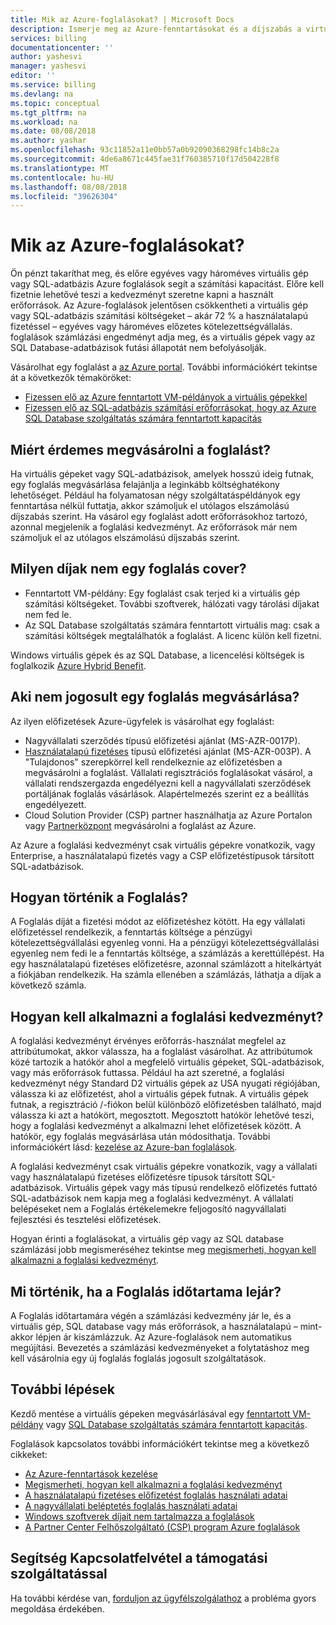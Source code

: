 ```yaml
---
title: Mik az Azure-foglalásokat? | Microsoft Docs
description: Ismerje meg az Azure-fenntartásokat és a díjszabás a virtuális gépeket, SQL Database-adatbázisok és egyéb erőforrások költségeit.
services: billing
documentationcenter: ''
author: yashesvi
manager: yashesvi
editor: ''
ms.service: billing
ms.devlang: na
ms.topic: conceptual
ms.tgt_pltfrm: na
ms.workload: na
ms.date: 08/08/2018
ms.author: yashar
ms.openlocfilehash: 93c11852a11e0bb57a0b92090368298fc14b8c2a
ms.sourcegitcommit: 4de6a8671c445fae31f760385710f17d504228f8
ms.translationtype: MT
ms.contentlocale: hu-HU
ms.lasthandoff: 08/08/2018
ms.locfileid: "39626304"
---
```

# <a name="what-are-azure-reservations"></a>Mik az Azure-foglalásokat?

Ön pénzt takaríthat meg, és előre egyéves vagy hároméves virtuális gép vagy SQL-adatbázis Azure foglalások segít a számítási kapacitást. Előre kell fizetnie lehetővé teszi a kedvezményt szeretne kapni a használt erőforrások. Az Azure-foglalások jelentősen csökkentheti a virtuális gép vagy SQL-adatbázis számítási költségeket – akár 72 % a használatalapú fizetéssel – egyéves vagy hároméves előzetes kötelezettségvállalás. foglalások számlázási engedményt adja meg, és a virtuális gépek vagy az SQL Database-adatbázisok futási állapotát nem befolyásolják.

Vásárolhat egy foglalást a [az Azure portal](https://aka.ms/reservations). További információkért tekintse át a következők témaköröket:

- [Fizessen elő az Azure fenntartott VM-példányok a virtuális gépekkel](../virtual-machines/windows/prepay-reserved-vm-instances.md)
- [Fizessen elő az SQL-adatbázis számítási erőforrásokat, hogy az Azure SQL Database szolgáltatás számára fenntartott kapacitás](../sql-database/sql-database-reserved-capacity.md)

## <a name="why-should-i-buy-a-reservation"></a>Miért érdemes megvásárolni a foglalást?

Ha virtuális gépeket vagy SQL-adatbázisok, amelyek hosszú ideig futnak, egy foglalás megvásárlása felajánlja a leginkább költséghatékony lehetőséget. Például ha folyamatosan négy szolgáltatáspéldányok egy fenntartása nélkül futtatja, akkor számoljuk el utólagos elszámolású díjszabás szerint. Ha vásárol egy foglalást adott erőforrásokhoz tartozó, azonnal megjelenik a foglalási kedvezményt. Az erőforrások már nem számoljuk el az utólagos elszámolású díjszabás szerint.

## <a name="what-charges-does-a-reservation-cover"></a>Milyen díjak nem egy foglalás cover?

- Fenntartott VM-példány: Egy foglalást csak terjed ki a virtuális gép számítási költségeket. További szoftverek, hálózati vagy tárolási díjakat nem fed le.
- Az SQL Database szolgáltatás számára fenntartott virtuális mag: csak a számítási költségek megtalálhatók a foglalást. A licenc külön kell fizetni.

Windows virtuális gépek és az SQL Database, a licencelési költségek is foglalkozik [Azure Hybrid Benefit](https://azure.microsoft.com/pricing/hybrid-benefit/).

## <a name="whos-eligible-to-purchase-a-reservation"></a>Aki nem jogosult egy foglalás megvásárlása?

Az ilyen előfizetések Azure-ügyfelek is vásárolhat egy foglalást:

- Nagyvállalati szerződés típusú előfizetési ajánlat (MS-AZR-0017P).
- [Használatalapú fizetéses](https://azure.microsoft.com/offers/ms-azr-0003p/) típusú előfizetési ajánlat (MS-AZR-003P). A "Tulajdonos" szerepkörrel kell rendelkeznie az előfizetésben a megvásárolni a foglalást. Vállalati regisztrációs foglalásokat vásárol, a vállalati rendszergazda engedélyezni kell a nagyvállalati szerződések portáljának foglalás vásárlások. Alapértelmezés szerint ez a beállítás engedélyezett.
- Cloud Solution Provider (CSP) partner használhatja az Azure Portalon vagy [Partnerközpont](https://docs.microsoft.com/partner-center/azure-reservations) megvásárolni a foglalást az Azure. 

Az Azure a foglalási kedvezményt csak virtuális gépekre vonatkozik, vagy Enterprise, a használatalapú fizetés vagy a CSP előfizetéstípusok társított SQL-adatbázisok.

## <a name="how-is-a-reservation-billed"></a>Hogyan történik a Foglalás?

A Foglalás díját a fizetési módot az előfizetéshez kötött. Ha egy vállalati előfizetéssel rendelkezik, a fenntartás költsége a pénzügyi kötelezettségvállalási egyenleg vonni. Ha a pénzügyi kötelezettségvállalási egyenleg nem fedi le a fenntartás költsége, a számlázás a kerettúllépést. Ha egy használatalapú fizetéses előfizetésre, azonnal számlázott a hitelkártyát a fiókjában rendelkezik. Ha számla ellenében a számlázás, láthatja a díjak a következő számla.

## <a name="how-is-the-reservation-discount-applied"></a>Hogyan kell alkalmazni a foglalási kedvezményt?

A foglalási kedvezményt érvényes erőforrás-használat megfelel az attribútumokat, akkor válassza, ha a foglalást vásárolhat. Az attribútumok közé tartozik a hatókör ahol a megfelelő virtuális gépeket, SQL-adatbázisok, vagy más erőforrások futtassa. Például ha azt szeretné, a foglalási kedvezményt négy Standard D2 virtuális gépek az USA nyugati régiójában, válassza ki az előfizetést, ahol a virtuális gépek futnak. A virtuális gépek futnak, a regisztráció /-fiókon belül különböző előfizetésben található, majd válassza ki azt a hatókört, megosztott. Megosztott hatókör lehetővé teszi, hogy a foglalási kedvezményt a alkalmazni lehet előfizetések között. A hatókör, egy foglalás megvásárlása után módosíthatja. További információkért lásd: [kezelése az Azure-ban foglalások](billing-manage-reserved-vm-instance.md).

A foglalási kedvezményt csak virtuális gépekre vonatkozik, vagy a vállalati vagy használatalapú fizetéses előfizetésre típusok társított SQL-adatbázisok. Virtuális gépek vagy más típusú rendelkező előfizetés futtató SQL-adatbázisok nem kapja meg a foglalási kedvezményt. A vállalati belépéseket nem a Foglalás értékelemekre feljogosító nagyvállalati fejlesztési és tesztelési előfizetések.

Hogyan érinti a foglalásokat, a virtuális gép vagy az SQL database számlázási jobb megismeréséhez tekintse meg [megismerheti, hogyan kell alkalmazni a foglalási kedvezményt](billing-understand-vm-reservation-charges.md).

## <a name="what-happens-when-the-reservation-term-expires"></a>Mi történik, ha a Foglalás időtartama lejár?

A Foglalás időtartamára végén a számlázási kedvezmény jár le, és a virtuális gép, SQL database vagy más erőforrások, a használatalapú – mint-akkor lépjen ár kiszámlázzuk. Az Azure-foglalások nem automatikus megújítási. Bevezetés a számlázási kedvezményeket a folytatáshoz meg kell vásárolnia egy új foglalás foglalás jogosult szolgáltatások.

## <a name="next-steps"></a>További lépések

Kezdő mentése a virtuális gépeken megvásárlásával egy [fenntartott VM-példány](../virtual-machines/windows/prepay-reserved-vm-instances.md) vagy [SQL Database szolgáltatás számára fenntartott kapacitás](../sql-database/sql-database-reserved-capacity.md).

Foglalások kapcsolatos további információkért tekintse meg a következő cikkeket:

- [Az Azure-fenntartások kezelése](billing-manage-reserved-vm-instance.md)
- [Megismerheti, hogyan kell alkalmazni a foglalási kedvezményt](billing-understand-vm-reservation-charges.md)
- [A használatalapú fizetéses előfizetést foglalás használati adatai](billing-understand-reserved-instance-usage.md)
- [A nagyvállalati beléptetés foglalás használati adatai](billing-understand-reserved-instance-usage-ea.md)
- [Windows szoftverek díjait nem tartalmazza a foglalások](billing-reserved-instance-windows-software-costs.md)
- [A Partner Center Felhőszolgáltató (CSP) program Azure foglalások](https://docs.microsoft.com/partner-center/azure-reservations)

## <a name="need-help-contact-support"></a>Segítség Kapcsolatfelvétel a támogatási szolgáltatással

Ha további kérdése van, [forduljon az ügyfélszolgálathoz](https://portal.azure.com/?#blade/Microsoft_Azure_Support/HelpAndSupportBlade) a probléma gyors megoldása érdekében.
